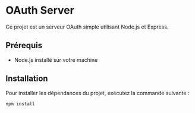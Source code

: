 # OAuth Server

Ce projet est un serveur OAuth simple utilisant Node.js et Express.

## Prérequis

- Node.js installé sur votre machine

## Installation

Pour installer les dépendances du projet, exécutez la commande suivante :

```sh
npm install
```
